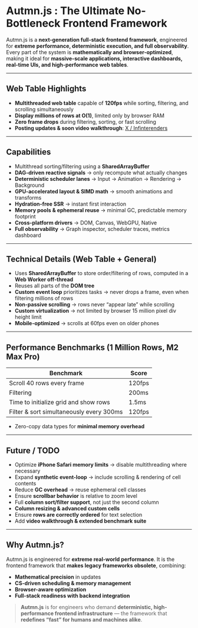 # Autmn.js : The Ultimate No-Bottleneck Frontend Framework


Autmn.js is a **next-generation full-stack frontend framework**, engineered for **extreme performance, deterministic execution, and full observability**. Every part of the system is **mathematically and browser-optimized**, making it ideal for **massive-scale applications, interactive dashboards, real-time UIs, and high-performance web tables**.

---

## Web Table Highlights
- **Multithreaded web table** capable of **120fps** while sorting, filtering, and scrolling simultaneously  
- **Display millions of rows at O(1)**, limited only by browser RAM  
- **Zero frame drops** during filtering, sorting, or fast scrolling  
- **Posting updates & soon video walkthrough**: [X / Infinterenders](https://x.com/infinterenders)  

---

## Capabilities
- Multithread sorting/filtering using a **SharedArrayBuffer**  
- **DAG-driven reactive signals** → only recompute what actually changes  
- **Deterministic scheduler lanes** → Input → Animation → Rendering → Background  
- **GPU-accelerated layout & SIMD math** → smooth animations and transforms  
- **Hydration-free SSR** → instant first interaction  
- **Memory pools & ephemeral reuse** → minimal GC, predictable memory footprint  
- **Cross-platform drivers** → DOM, Canvas, WebGPU, Native  
- **Full observability** → Graph inspector, scheduler traces, metrics dashboard  

---

## Technical Details (Web Table + General)
- Uses **SharedArrayBuffer** to store order/filtering of rows, computed in a **Web Worker off-thread**  
- Reuses all parts of the **DOM tree**  
- **Custom event loop** prioritizes tasks → never drops a frame, even when filtering millions of rows  
- **Non-passive scrolling** → rows never “appear late” while scrolling  
- **Custom virtualization** → not limited by browser 15 million pixel div height limit  
- **Mobile-optimized** → scrolls at 60fps even on older phones  

---

## Performance Benchmarks (1 Million Rows, M2 Max Pro)

| Benchmark                                 | Score  |
| ----------------------------------------- | ------ |
| Scroll 40 rows every frame                 | 120fps |
| Filtering                                  | 200ms  |
| Time to initialize grid and show rows      | 1.5ms  |
| Filter & sort simultaneously every 300ms  | 120fps |

- Zero-copy data types for **minimal memory overhead**  

---

## Future / TODO
- Optimize **iPhone Safari memory limits** → disable multithreading where necessary  
- Expand **synthetic event-loop** → include scrolling & rendering of cell contents  
- Reduce **GC overhead** → reuse ephemeral cell classes  
- Ensure **scrollbar behavior** is relative to zoom level  
- Full **column sort/filter support**, not just the second column  
- **Column resizing & advanced custom cells**  
- Ensure **rows are correctly ordered** for text selection  
- Add **video walkthrough & extended benchmark suite**  

---

## Why Autmn.js?
Autmn.js is engineered for **extreme real-world performance**. It is the frontend framework that **makes legacy frameworks obsolete**, combining:  

- **Mathematical precision** in updates  
- **CS-driven scheduling & memory management**  
- **Browser-aware optimization**  
- **Full-stack readiness with backend integration**  

> **Autmn.js** is for engineers who demand **deterministic, high-performance frontend infrastructure** — the framework that **redefines “fast” for humans and machines alike**.

